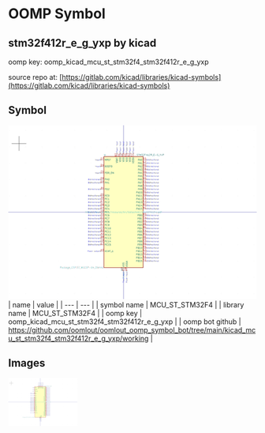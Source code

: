 # OOMP Symbol  
## stm32f412r_e_g_yxp  by kicad  
  
oomp key: oomp_kicad_mcu_st_stm32f4_stm32f412r_e_g_yxp  
  
source repo at: [https://gitlab.com/kicad/libraries/kicad-symbols](https://gitlab.com/kicad/libraries/kicad-symbols)  
## Symbol  
  
[![working.png](working_600.png)](working.png)  
| name | value | 
| --- | --- | 
| symbol name | MCU_ST_STM32F4 | 
| library name | MCU_ST_STM32F4 | 
| oomp key | oomp_kicad_mcu_st_stm32f4_stm32f412r_e_g_yxp | 
| oomp bot github | https://github.com/oomlout/oomlout_oomp_symbol_bot/tree/main/kicad_mcu_st_stm32f4_stm32f412r_e_g_yxp/working | 
## Images  
  
[![working.png](working_140.png)](working.png)  

